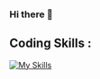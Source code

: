 ### Hi there 👋

## Coding Skills : 

[![My Skills](https://skillicons.dev/icons?i=js,html,css,nextjs)](https://skillicons.dev)

